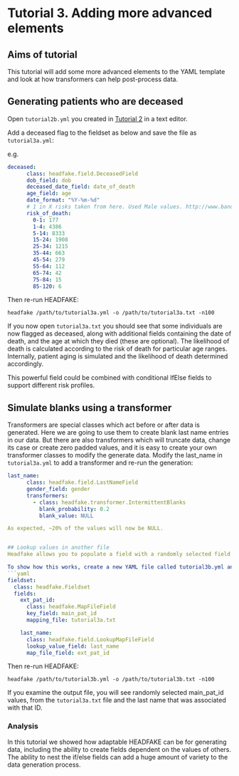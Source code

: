 # Tutorial 3. Adding more advanced elements

## Aims of tutorial
This tutorial will add some more advanced elements to the YAML template and look at how transformers can help post-process data.

## Generating patients who are deceased
Open `tutorial2b.yml` you created in [Tutorial 2](/tutorials/tutorial2.md) in a text editor.

Add a deceased flag to the fieldset as below and save the file as `tutorial3a.yml`:

e.g.
```yaml
deceased:
      class: headfake.field.DeceasedField
      dob_field: dob
      deceased_date_field: date_of_death
      age_field: age
      date_format: "%Y-%m-%d"
      # 1 in X risks taken from here. Used Male values. http://www.bandolier.org.uk/booth/Risk/dyingage.html
      risk_of_death:
        0-1: 177
        1-4: 4386
        5-14: 8333
        15-24: 1908
        25-34: 1215
        35-44: 663
        45-54: 279
        55-64: 112
        65-74: 42
        75-84: 15
        85-120: 6
```

Then re-run HEADFAKE:
```
headfake /path/to/tutorial3a.yml -o /path/to/tutorial3a.txt -n100
```

If you now open `tutorial3a.txt` you should see that some individuals are now flagged as deceased, along with additional fields containing the date of death, and the age at which they died (these are optional). The likelihood of death is calculated according to the risk of death for particular age ranges. Internally, patient aging is simulated and the likelihood of death determined accordingly.

This powerful field could be combined with conditional IfElse fields to support different risk profiles.


## Simulate blanks using a transformer

Transformers are special classes which act before or after data is generated. Here we are going to use them to create blank last name entries in our data. But there are also transformers which will truncate data, change its case or create zero padded values, and it is easy to create your own transformer classes to modify the generate data.
Modify the last_name in `tutorial3a.yml` to add a transformer and re-run the generation:

```yaml
last_name:
      class: headfake.field.LastNameField
      gender_field: gender
      transformers:
        - class: headfake.transformer.IntermittentBlanks
          blank_probability: 0.2
          blank_value: NULL

As expected, ~20% of the values will now be NULL.


## Lookup values in another file
Headfake allows you to populate a field with a randomly selected field value from another file, and use this to lookup information.

To show how this works, create a new YAML file called tutorial3b.yml and paste in the following:
```yaml
fieldset:
  class: headfake.Fieldset
  fields:
  	ext_pat_id:
      class: headfake.MapFileField
      key_field: main_pat_id
      mapping_file: tutorial3a.txt

    last_name:
      class: headfake.field.LookupMapFileField
      lookup_value_field: last_name
      map_file_field: ext_pat_id
```

Then re-run HEADFAKE:
```
headfake /path/to/tutorial3b.yml -o /path/to/tutorial3b.txt -n100
```

If you examine the output file, you will see randomly selected main_pat_id values, from the `tutorial3a.txt` file and the last name that was associated with that ID.

### Analysis
In this tutorial we showed how adaptable HEADFAKE can be for generating data, including the ability to create fields dependent on the values of others. The ability to nest the if/else fields can add a huge amount of variety to the data generation process.
